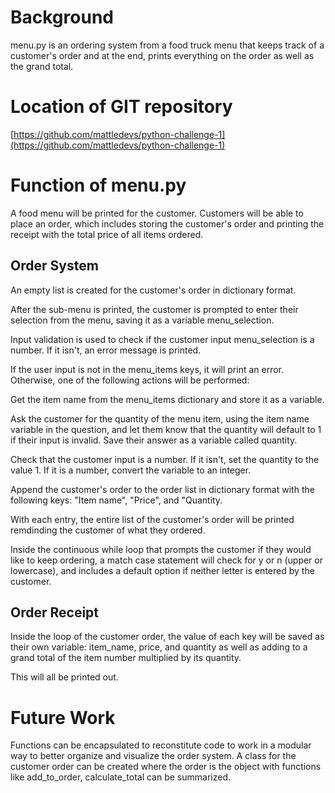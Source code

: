 # Background
menu.py is an ordering system from a food truck menu that keeps track of a customer's order and at the end, prints everything on the order as well as the grand total.


# Location of GIT repository
[https://github.com/mattledevs/python-challenge-1](https://github.com/mattledevs/python-challenge-1)


# Function of menu.py
A food menu will be printed for the customer. Customers will be able to place an order, which includes storing the customer's order and printing the receipt with the total price of all items ordered.


## Order System
An empty list is created for the customer's order in dictionary format.


After the sub-menu is printed, the customer is prompted to enter their selection from the menu, saving it as a variable menu_selection.


Input validation is used to check if the customer input menu_selection is a number. If it isn't, an error message is printed.


If the user input is not in the menu_items keys, it will print an error. Otherwise, one of the following actions will be performed:


Get the item name from the menu_items dictionary and store it as a variable.


Ask the customer for the quantity of the menu item, using the item name variable in the question, and let them know that the quantity will default to 1 if their input is invalid. Save their answer as a variable called quantity.


Check that the customer input is a number. If it isn't, set the quantity to the value 1. If it is a number, convert the variable to an integer.


Append the customer's order to the order list in dictionary format with the following keys: "Item name", "Price", and "Quantity.


With each entry, the entire list of the customer's order will be printed remdinding the customer of what they ordered.


Inside the continuous while loop that prompts the customer if they would like to keep ordering, a match case statement will check for y or n (upper or lowercase), and includes a default option if neither letter is entered by the customer.


## Order Receipt
Inside the loop of the customer order, the value of each key will be saved as their own variable: item_name, price, and quantity as well as adding to a grand total of the item number multiplied by its quantity.


This will all be printed out.


# Future Work
Functions can be encapsulated to reconstitute code to work in a modular way to better organize and visualize the order system. A class for the customer order can be created where the order is the object with functions like add_to_order, calculate_total can be summarized. 

